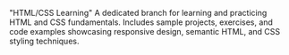 "HTML/CSS Learning"
A dedicated branch for learning and practicing HTML and CSS fundamentals. Includes sample projects, exercises, and code examples showcasing responsive design, semantic HTML, and CSS styling techniques.
